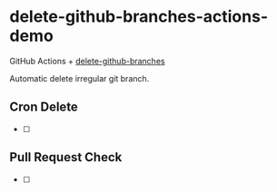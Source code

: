 # delete-github-branches-actions-demo

GitHub Actions + [delete-github-branches](https://github.com/azu/delete-github-branches)

Automatic delete irregular git branch.

## Cron Delete

- [ ] 

## Pull Request Check

- [ ] 
